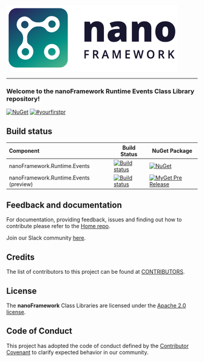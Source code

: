 ![nanoFramework logo](https://github.com/nanoframework/Home/blob/master/resources/logo/nanoFramework-repo-logo.png)

-----

### Welcome to the **nanoFramework** Runtime Events Class Library repository!

[![NuGet](https://img.shields.io/nuget/dt/nanoFramework.Runtime.Events.svg)]() [![#yourfirstpr](https://img.shields.io/badge/first--timers--only-friendly-blue.svg)](https://github.com/nanoframework/Home/blob/master/CONTRIBUTING.md)


## Build status

| Component | Build Status | NuGet Package |
|:-|---|---|
| nanoFramework.Runtime.Events | [![Build status](https://ci.appveyor.com/api/projects/status/oa7157hk8ahjgqfr/branch/develop?svg=true)](https://ci.appveyor.com/project/nfbot/lib-nanoframework-runtime-events/branch/master) | [![NuGet](https://img.shields.io/nuget/vpre/nanoFramework.Runtime.Events.svg)](https://www.nuget.org/packages/nanoFramework.Runtime.Events/)  |
| nanoFramework.Runtime.Events (preview) | [![Build status](https://ci.appveyor.com/api/projects/status/oa7157hk8ahjgqfr/branch/develop?svg=true)](https://ci.appveyor.com/project/nfbot/lib-nanoframework-runtime-events/branch/develop) | [![MyGet Pre Release](https://img.shields.io/myget/nanoframework-dev/vpre/nanoFramework.Runtime.Events.svg)](https://www.myget.org/feed/nanoframework-dev/package/nuget/nanoFramework.Runtime.Events) |


## Feedback and documentation

For documentation, providing feedback, issues and finding out how to contribute please refer to the [Home repo](https://github.com/nanoframework/Home).

Join our Slack community [here](https://join.slack.com/t/nanoframework/shared_invite/enQtMzI3OTg4MTk0NTgwLWQ0ODQ3ZWIwZjgxZWFmNjU3MDIwN2E2YzM2OTdhMWRiY2Q3M2NlOTk2N2IwNTM3MmRlMmQ2NTRlNjZlYzJlMmY).


## Credits

The list of contributors to this project can be found at [CONTRIBUTORS](https://github.com/nanoframework/Home/blob/master/CONTRIBUTORS.md).


## License

The **nanoFramework** Class Libraries are licensed under the [Apache 2.0 license](http://www.apache.org/licenses/LICENSE-2.0).


## Code of Conduct
This project has adopted the code of conduct defined by the [Contributor Covenant](http://contributor-covenant.org/)
to clarify expected behavior in our community.
